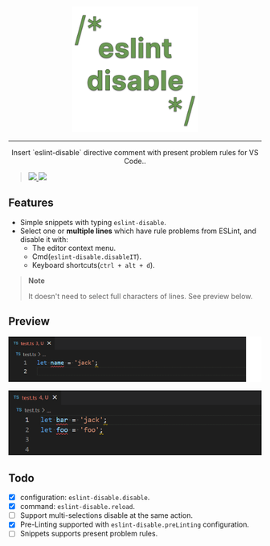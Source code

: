 <p align="center">
  <a href="https://github.com/lvjiaxuan/eslint-disable" target="_blank">
    <img src="./assets/icon.png" alt="eslint-disable" height="250" width="250" />
  </a>
</p>

<hr />

<p align="center">Insert `eslint-disable` directive comment with present problem rules for VS Code..</p>

> [![](https://img.shields.io/visual-studio-marketplace/v/lvjiaxuan.vscode-eslint-disable?label=Visual%20Studio%20Marketplace)
](https://marketplace.visualstudio.com/items?itemName=lvjiaxuan.vscode-eslint-disable)
> [![](https://img.shields.io/visual-studio-marketplace/azure-devops/installs/total/lvjiaxuan.vscode-eslint-disable?label=Installs)
](https://marketplace.visualstudio.com/items?itemName=lvjiaxuan.vscode-eslint-disable)

## Features

- Simple snippets with typing `eslint-disable`.
- Select one or **multiple lines** which have rule problems from ESLint, and disable it with:
  - The editor context menu.
  - Cmd(`eslint-disable.disableIT`).
  - Keyboard shortcuts(`ctrl + alt + d`).

> **Note**
> 
> It doesn't need to select full characters of lines. See preview below.

## Preview

![](assets/1.gif)

![](assets/2.gif)

## Todo

- [x] configuration: `eslint-disable.disable`.
- [x] command: `eslint-disable.reload`.
- [ ] Support multi-selections disable at the same action.
- [x] Pre-Linting supported with `eslint-disable.preLinting` configuration.
- [ ] Snippets supports present problem rules.
